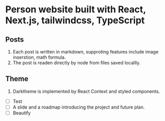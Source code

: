 # Person website built with React, Next.js, tailwindcss, TypeScript

## Posts

1. Each post is written in markdown, supproting features include image inserstion, math formula.
2. The post is readen directly by node from files saved locallly.

## Theme

1. Darktheme is implemented by React Context and styled components.

- [ ] Test
- [ ] A slide and a roadmap introducing the project and future plan.
- [ ] Beautify